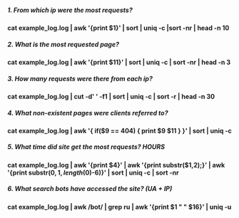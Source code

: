 ##### 1. From which ip were the most requests? 
#### cat example_log.log  | awk '{print $1}' | sort | uniq -c |sort -nr | head -n 10

##### 2. What is the most requested page? 
#### cat example_log.log | awk '{print $11}' | sort | uniq -c | sort -nr | head -n 3

##### 3. How many requests were there from each ip?  
#### cat example_log.log | cut -d' ' -f1 | sort | uniq -c | sort -r | head -n 30

##### 4. What non-existent pages were clients referred to?   
#### cat example_log.log | awk '{ if($9 == 404) { print $9 $11 } }' | sort | uniq -c

##### 5. What time did site get the most requests? HOURS 
#### cat example_log.log  | awk '{print $4}' | awk '{print substr($1,2);}' |  awk '{print substr($0, 1, length($0)-6)}' | sort | uniq -c | sort -nr

##### 6. What search bots have accessed the site? (UA + IP) 
#### cat example_log.log  |  awk  /bot/ | grep ru | awk '{print $1 " " $16}' | uniq -u
